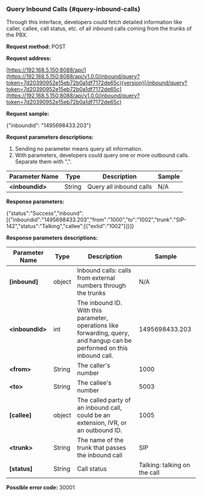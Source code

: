 ### Query Inbound Calls {#query-inbound-calls}

Through this interface, developers could fetch detailed information like caller, callee, call status, etc. of all inbound calls coming from the trunks of the PBX.

**Request method:** POST

**Request address:**

[https://192.168.5.150:8088/api/](https://192.168.5.150:8088/api/v1.0.0/inbound/query?token=7d20390952e15eb72b0a1df7172de65c){version}[/inbound/query?token=7d20390952e15eb72b0a1df7172de65c](https://192.168.5.150:8088/api/v1.0.0/inbound/query?token=7d20390952e15eb72b0a1df7172de65c)

**Request sample:**

{"inboundid": "1495698433.203"}

**Request parameters descriptions:**

1. Sending no parameter means query all information.
2. With parameters, developers could query one or more outbound calls. Separate them with ",".

| **Parameter Name** | **Type** | **Description** | **Sample** |
| --- | --- | --- | --- |
| **&lt;inboundid&gt;** | String | Query all inbound calls | N/A |

**Response parameters:**

{"status":"Success","inbound":\[{"inboundid":"1495698433.203","from":"1000","to":"1002","trunk":"SIP-142","status":"Talking","callee":\[{"extid":"1002"}\]}\]}

**Response parameters descriptions:**

| **Parameter Name** | **Type** | **Description** | **Sample** |
| --- | --- | --- | --- |
| **\[inbound\]** | object | Inbound calls: calls from external numbers through the trunks | N/A |
| **&lt;inboundid&gt;** | int | The inbound ID. With this parameter, operations like forwarding, query, and hangup can be performed on this inbound call. | 1495698433.203 |
| **&lt;from&gt;** | String | The caller's number | 1000 |
| **&lt;to&gt;** | String | The callee's number | 5003 |
| **\[callee\]** | object | The called party of an inbound call, could be an extension, IVR, or an outbound ID. | 1005 |
| **&lt;trunk&gt;** | String | The name of the trunk that passes the inbound call | SIP |
| **\[status\]** | String | Call status | Talking: talking on the call |

**Possible error code:** 30001

